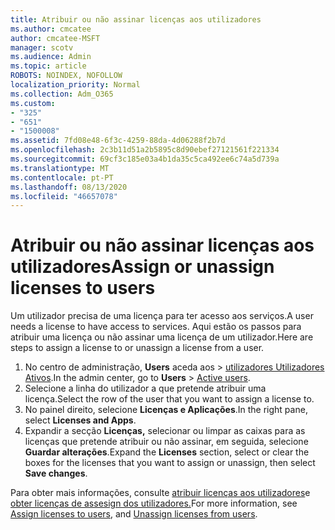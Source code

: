 ```yaml
---
title: Atribuir ou não assinar licenças aos utilizadores
ms.author: cmcatee
author: cmcatee-MSFT
manager: scotv
ms.audience: Admin
ms.topic: article
ROBOTS: NOINDEX, NOFOLLOW
localization_priority: Normal
ms.collection: Adm_O365
ms.custom:
- "325"
- "651"
- "1500008"
ms.assetid: 7fd08e48-6f3c-4259-88da-4d06288f2b7d
ms.openlocfilehash: 2c3b11d51a2b5895c8d90ebef27121561f221334
ms.sourcegitcommit: 69cf3c185e03a4b1da35c5ca492ee6c74a5d739a
ms.translationtype: MT
ms.contentlocale: pt-PT
ms.lasthandoff: 08/13/2020
ms.locfileid: "46657078"
---
```

# <a name="assign-or-unassign-licenses-to-users"></a><span data-ttu-id="1aa69-102">Atribuir ou não assinar licenças aos utilizadores</span><span class="sxs-lookup"><span data-stu-id="1aa69-102">Assign or unassign licenses to users</span></span>

<span data-ttu-id="1aa69-103">Um utilizador precisa de uma licença para ter acesso aos serviços.</span><span class="sxs-lookup"><span data-stu-id="1aa69-103">A user needs a license to have access to services.</span></span> <span data-ttu-id="1aa69-104">Aqui estão os passos para atribuir uma licença ou não assinar uma licença de um utilizador.</span><span class="sxs-lookup"><span data-stu-id="1aa69-104">Here are steps to assign a license to or unassign a license from a user.</span></span>
  
1. <span data-ttu-id="1aa69-105">No centro de administração, **Users** aceda aos \> [utilizadores Utilizadores Ativos](https://go.microsoft.com/fwlink/p/?linkid=834822).</span><span class="sxs-lookup"><span data-stu-id="1aa69-105">In the admin center, go to **Users** \> [Active users](https://go.microsoft.com/fwlink/p/?linkid=834822).</span></span>
2. <span data-ttu-id="1aa69-106">Selecione a linha do utilizador a que pretende atribuir uma licença.</span><span class="sxs-lookup"><span data-stu-id="1aa69-106">Select the row of the user that you want to assign a license to.</span></span>
3. <span data-ttu-id="1aa69-107">No painel direito, selecione **Licenças e Aplicações**.</span><span class="sxs-lookup"><span data-stu-id="1aa69-107">In the right pane, select **Licenses and Apps**.</span></span>
4. <span data-ttu-id="1aa69-108">Expandir a secção **Licenças,** selecionar ou limpar as caixas para as licenças que pretende atribuir ou não assinar, em seguida, selecione **Guardar alterações**.</span><span class="sxs-lookup"><span data-stu-id="1aa69-108">Expand the **Licenses** section, select or clear the boxes for the licenses that you want to assign or unassign, then select **Save changes**.</span></span>

<span data-ttu-id="1aa69-109">Para obter mais informações, consulte [atribuir licenças aos utilizadores](https://docs.microsoft.com/microsoft-365/admin/manage/assign-licenses-to-users)e [obter licenças de assesign dos utilizadores.](https://docs.microsoft.com/microsoft-365/admin/manage/remove-licenses-from-users)</span><span class="sxs-lookup"><span data-stu-id="1aa69-109">For more information, see [Assign licenses to users](https://docs.microsoft.com/microsoft-365/admin/manage/assign-licenses-to-users), and [Unassign licenses from users](https://docs.microsoft.com/microsoft-365/admin/manage/remove-licenses-from-users).</span></span>